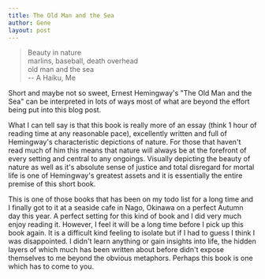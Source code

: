 ```yaml
---
title: The Old Man and the Sea
author: Gene
layout: post
---
```


> Beauty in nature  
> marlins, baseball, death overhead  
> old man and the sea  
> -- A Haiku, Me

Short and maybe not so sweet, Ernest Hemingway's "The Old Man and the Sea" can be interpreted in lots of ways most of what are beyond the effort being put into this blog post.

What I can tell say is that this book is really more of an essay (think 1 hour of reading time at any reasonable pace), excellently written and full of Hemingway's characteristic depictions of nature. For those that haven't read much of him this means that nature will always be at the forefront of every setting and central to any ongoings. Visually depicting the beauty of nature as well as it's absolute sense of justice and total disregard for mortal life is one of Hemingway's greatest assets and it is essentially the entire premise of this short book.

This is one of those books that has been on my todo list for a long time and I finally got to it at a seaside cafe in Nago, Okinawa on a perfect Autumn day this year. A perfect setting for this kind of book and I did very much enjoy reading it. However, I feel it will be a long time before I pick up this book again. It is a difficult kind feeling to isolate but if I had to guess I think I was disappointed. I didn't learn anything or gain insights into life, the hidden layers of which much has been written about before didn't expose themselves to me beyond the obvious metaphors. Perhaps this book is one which has to come to you.
